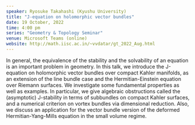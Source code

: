 ```yaml
---
speaker: Ryosuke Takahashi (Kyushu University)
title: "J-equation on holomorphic vector bundles"
date: 19 October, 2022
time: 4:00 pm
series: "Geometry & Topology Seminar"
venue: Microsoft Teams (online)
website: http://math.iisc.ac.in/~vvdatar/gt_2022_Aug.html
---
```


In general, the equivalence of the stability and the solvability of an equation is an important problem in geometry. 
In this talk, we introduce the J-equation on holomorphic vector bundles over compact Kahler manifolds, as an extension 
of the line bundle case and the Hermitian-Einstein equation over Riemann surfaces. We investigate some fundamental 
properties as well as examples. In particular, we give algebraic obstructions called the (asymptotic) J-stability in terms of 
subbundles on compact Kahler surfaces, and a numerical criterion on vortex bundles via dimensional reduction. Also, we discuss an 
application for the vector bundle version of the deformed Hermitian-Yang-Mills equation in the small volume regime.
